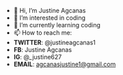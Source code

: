 - 👋 Hi, I’m Justine Agcanas
- 👀 I’m interested in coding
- 🌱 I’m currently learning coding
- 📫 How to reach me:
- **TWITTER**: @justineagcanas1
- **FB**: Justine Agcanas
- **IG**: @_justine627
- **EMAIL**: agcanasjustine1@gmail.com
